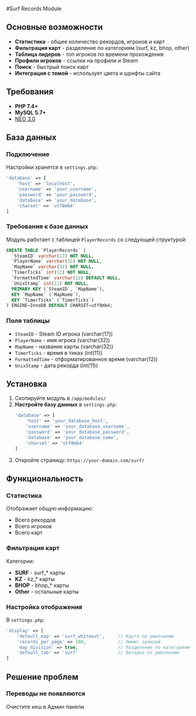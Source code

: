 #Surf Records Module

## Основные возможности

- **Статистика** - общее количество рекордов, игроков и карт
- **Фильтрация карт** - разделение по категориям (surf, kz, bhop, other)
- **Таблица лидеров** - топ игроков по времени прохождения
- **Профили игроков** - ссылки на профили и Steam
- **Поиск** - быстрый поиск карт
- **Интеграция с темой** - использует цвета и шрифты сайта

## Требования
- **PHP 7.4+**
- **MySQL 5.7+**
- [NEO 3.0](https://stellarteam.store/resource/template-neo-v3)

## База данных

### Подключение
Настройки хранятся в `settings.php`:
```php
'database' => [
    'host' => 'localhost',
    'username' => 'your_username',
    'password' => 'your_password',
    'database' => 'your_database',
    'charset' => 'utf8mb4'
]
```

### Требования к базе данных
Модуль работает с таблицей `PlayerRecords` со следующей структурой:

```sql
CREATE TABLE `PlayerRecords` (
  `SteamID` varchar(17) NOT NULL,
  `PlayerName` varchar(32) NOT NULL,
  `MapName` varchar(32) NOT NULL,
  `TimerTicks` int(11) NOT NULL,
  `FormattedTime` varchar(12) DEFAULT NULL,
  `UnixStamp` int(11) NOT NULL,
  PRIMARY KEY (`SteamID`, `MapName`),
  KEY `MapName` (`MapName`),
  KEY `TimerTicks` (`TimerTicks`)
) ENGINE=InnoDB DEFAULT CHARSET=utf8mb4;
```

### Поля таблицы
- `SteamID` - Steam ID игрока (varchar(17))
- `PlayerName` - имя игрока (varchar(32))
- `MapName` - название карты (varchar(32))
- `TimerTicks` - время в тиках (int(11))
- `FormattedTime` - отформатированное время (varchar(12))
- `UnixStamp` - дата рекорда (int(11))

## Установка

1. Скопируйте модуль в `/app/modules/`
2. **Настройте базу данных** в `settings.php`:
   ```php
   'database' => [
       'host' => 'your_database_host',
       'username' => 'your_database_username', 
       'password' => 'your_database_password',
       'database' => 'your_database_name',
       'charset' => 'utf8mb4'
   ]
   ```
3. Откройте страницу: `https://your-domain.com/surf/`

## Функциональность

### Статистика
Отображает общую информацию:
- Всего рекордов
- Всего игроков
- Всего карт

### Фильтрация карт
Категории:
- **SURF** - surf_* карты
- **KZ** - kz_* карты  
- **BHOP** - bhop_* карты
- **Other** - остальные карты

### Настройка отображения
В `settings.php`:
```php
'display' => [
    'default_map' => 'surf_whiteout',     // Карта по умолчанию
    'records_per_page' => 100,            // Лимит записей
    'map_division' => true,               // Разделение по категориям
    'default_tab' => 'surf'               // Вкладка по умолчанию
]
```

## Решение проблем

### Переводы не появляются
Очистите кеш в Админ панели
